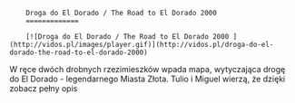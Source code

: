 
        Droga do El Dorado / The Road to El Dorado 2000 
        =============
        
        [![Droga do El Dorado / The Road to El Dorado 2000 ](http://vidos.pl/images/player.gif)](http://vidos.pl/droga-do-el-dorado-the-road-to-el-dorado-2000)
        
        
 W ręce dwóch drobnych rzezimieszków wpada mapa, wytyczająca drogę do El Dorado - legendarnego Miasta Złota. Tulio i Miguel wierzą, że dzięki zobacz pełny opis
    